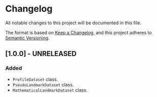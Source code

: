 # Changelog

All notable changes to this project will be documented in this file.

The format is based on [Keep a Changelog](https://keepachangelog.com/en/1.1.0/),
and this project adheres to [Semantic Versioning](https://semver.org/spec/v2.0.0.html).

## [1.0.0] - UNRELEASED

### Added

- `ProfileDataset` class.
- `PseudoLandmarkDataset` class.
- `MathematicalLandmarkDataset` class.
